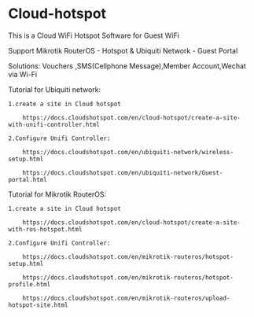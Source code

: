 # Cloud-hotspot
This is a Cloud WiFi Hotspot Software for Guest WiFi

Support  Mikrotik RouterOS - Hotspot & Ubiquiti Network - Guest Portal

Solutions:
Vouchers ,SMS(Cellphone Message),Member Account,Wechat via Wi-Fi

Tutorial for Ubiquiti network:

	1.create a site in Cloud hotspot 
	
		https://docs.cloudshotspot.com/en/cloud-hotspot/create-a-site-with-unifi-controller.html
	
	2.Configure Unifi Controller:
	
		https://docs.cloudshotspot.com/en/ubiquiti-network/wireless-setup.html
	
		https://docs.cloudshotspot.com/en/ubiquiti-network/Guest-portal.html

Tutorial for Mikrotik RouterOS:

	1.create a site in Cloud hotspot 
	
		https://docs.cloudshotspot.com/en/cloud-hotspot/create-a-site-with-ros-hotspot.html
	
	2.Configure Unifi Controller:
	
		https://docs.cloudshotspot.com/en/mikrotik-routeros/hotspot-setup.html
	
		https://docs.cloudshotspot.com/en/mikrotik-routeros/hotspot-profile.html
		
		https://docs.cloudshotspot.com/en/mikrotik-routeros/upload-hotspot-site.html